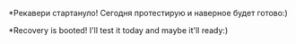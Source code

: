 *Рекавери стартануло! Сегодня протестирую и наверное будет готово:)

*Recovery is booted! I'll test it today and maybe it'll ready:)
